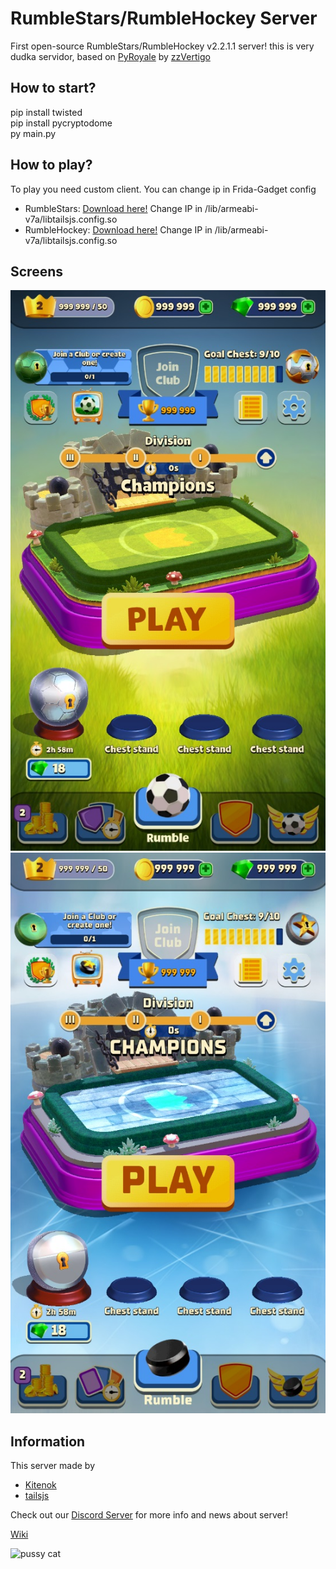 # RumbleStars/RumbleHockey Server
First open-source RumbleStars/RumbleHockey v2.2.1.1 server! this is very dudka servidor, based on [PyRoyale](https://github.com/zzvertigo/pyroyale) by [zzVertigo](https://github.com/zzvertigo)

## How to start?
pip install twisted<br>
pip install pycryptodome<br>
py main.py

## How to play?
To play you need custom client. You can change ip in Frida-Gadget config
* RumbleStars: [Download here!](https://mega.nz/file/LvBxhTKS#MeZiRFF0Vhqw3_f0QsRXPti5B3fLjoloVQY2fLoKsfw) Change IP in /lib/armeabi-v7a/libtailsjs.config.so
* RumbleHockey: [Download here!](https://mega.nz/file/vuIjXRZY#jT4bAw0vavhzkgGZnN7v5p9CcVoeIWFHJiVdFTabsbA) Change IP in /lib/armeabi-v7a/libtailsjs.config.so

## Screens
![RumbleStars](https://github.com/KTJS-TEAM/FrogmindRumble-Server/raw/main/rumblestars.jpg)![RumbleHockey](https://github.com/KTJS-TEAM/FrogmindRumble-Server/raw/main/rumblehockey.jpg)

## Information
This server made by
* [Kitenok](https://github.com/kitenokgene)
* [tailsjs](https://github.com/tailsjs)

Check out our [Discord Server](https://discord.gg/uV46YKbU5R) for more info and news about server!

[Wiki](https://github.com/KTJS-TEAM/FrogmindRumble-Server/wiki)

![pussy cat](https://github.com/KTJS-TEAM/FrogmindRumble-Server/raw/main/cat.png)
